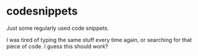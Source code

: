 # codesnippets
Just some regularly used code snippets.

I was tired of typing the same stuff every time again, or searching for that piece of code. I guess this should work?
